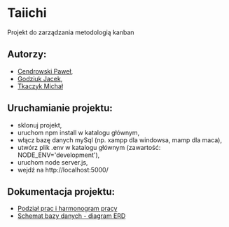 # Taiichi
Projekt do zarządzania metodologią kanban

## Autorzy:
- [Cendrowski Paweł](https://github.com/pcendrowski),
- [Godziuk Jacek](https://github.com/jgodziuk),
- [Tkaczyk Michał](https://github.com/emkate)


## Uruchamianie projektu:

- sklonuj projekt,
- uruchom npm install w katalogu głównym,
- włącz bazę danych mySql (np. xampp dla windowsa, mamp dla maca),
- utwórz plik .env w katalogu głównym (zawartość: NODE_ENV='development'),
- uruchom node server.js,
- wejdź na http://localhost:5000/

## Dokumentacja projektu:
- [Podział prac i harmonogram pracy](https://github.com/zespolowy-ug/Taiichi/blob/master/app/documentation/Projekkt-zespo%C5%82owy_opis_i_podzial_prac.pdf)
- [Schemat bazy danych - diagram ERD](https://github.com/zespolowy-ug/Taiichi/blob/master/app/documentation/baza_danych_diagram_erd.png)
